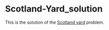# Scotland-Yard_solution
This is the solution of the [Scotland yard](https://github.com/Sohom-172/studentssl21outlab7) problem. 
